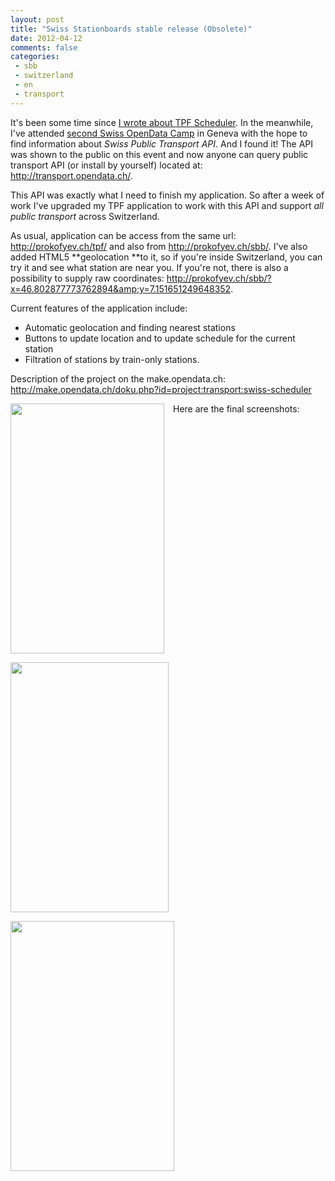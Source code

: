 ```yaml
---
layout: post
title: "Swiss Stationboards stable release (Obsolete)"
date: 2012-04-12
comments: false
categories:
 - sbb
 - switzerland
 - en
 - transport
---
```



It's been some time since <a href="http://blog.prokofyev.ch/2012/03/tpf-mobile-app.html">I wrote about TPF Scheduler</a>. In the meanwhile, I've attended <a href="http://make.opendata.ch/doku.php?id=event:2012-03">second Swiss OpenData Camp</a> in Geneva with the hope to find information about *Swiss Public Transport API*. And I found it! The API was shown to the public on this event and now anyone can query public transport API (or install by yourself) located at: <a href="http://transport.opendata.ch/">http://transport.opendata.ch/</a>.

This API was exactly what I need to finish my application. So after a week of work I've upgraded my TPF application to work with this API and support *all public transport* across Switzerland.

As usual, application can be access from the same url: <a href="http://prokofyev.ch/tpf/">http://prokofyev.ch/tpf/</a> and also from <a href="http://prokofyev.ch/sbb/">http://prokofyev.ch/sbb/</a>.
I've also added HTML5 **geolocation **to it, so if you're inside Switzerland, you can try it and see what station are near you. If you're not, there is also a possibility to supply raw coordinates:
<a href="http://prokofyev.ch/sbb/?x=46.802877773762894&amp;y=7.151651249648352">http://prokofyev.ch/sbb/?x=46.802877773762894&amp;y=7.151651249648352</a>.

Current features of the application include:

<ul style="text-align: left;"><li>Automatic geolocation and finding nearest stations</li><li>Buttons to update location and to update schedule for the current station</li><li>Filtration of stations by train-only stations.</li></ul>
Description of the project on the make.opendata.ch: <a href="http://make.opendata.ch/doku.php?id=project:transport:swiss-scheduler">http://make.opendata.ch/doku.php?id=project:transport:swiss-scheduler</a>

Here are the final screenshots:
<a href="http://4.bp.blogspot.com/-yMRhCo-bXO4/T4XnoNmDI_I/AAAAAAAADro/HZUL0-N8hSo/s1600/screenshot1.png" imageanchor="1" style="float: left; margin-bottom: 1em; margin-right: 1em;"><img border="0" height="400" src="http://4.bp.blogspot.com/-yMRhCo-bXO4/T4XnoNmDI_I/AAAAAAAADro/HZUL0-N8hSo/s400/screenshot1.png" width="246" /></a><a href="http://4.bp.blogspot.com/-TRXakuFaW8o/T4XnpPNNHNI/AAAAAAAADrw/4FyT_mkRl0Y/s1600/screenshot2.png" imageanchor="1" style="float: left; margin-bottom: 1em; margin-right: 1em;"><img border="0" height="400" src="http://4.bp.blogspot.com/-TRXakuFaW8o/T4XnpPNNHNI/AAAAAAAADrw/4FyT_mkRl0Y/s400/screenshot2.png" width="253" /></a><a href="http://3.bp.blogspot.com/-IBo5kz-E9Hk/T4XnqJ889OI/AAAAAAAADr4/Dk4SO--l0Lo/s1600/screenshot3.png" imageanchor="1" style="clear: left; float: left; margin-bottom: 1em; margin-right: 1em;"><img border="0" height="400" src="http://3.bp.blogspot.com/-IBo5kz-E9Hk/T4XnqJ889OI/AAAAAAAADr4/Dk4SO--l0Lo/s400/screenshot3.png" width="262" /></a>


